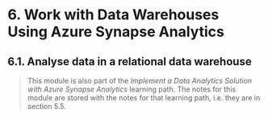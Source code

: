 # 6. Work with Data Warehouses Using Azure Synapse Analytics

## 6.1. Analyse data in a relational data warehouse

> This module is also part of the *Implement a Data Analytics Solution with Azure Synapse Analytics* learning path. The notes for this module are stored with the notes for that learning path, i.e. they are in section 5.5.